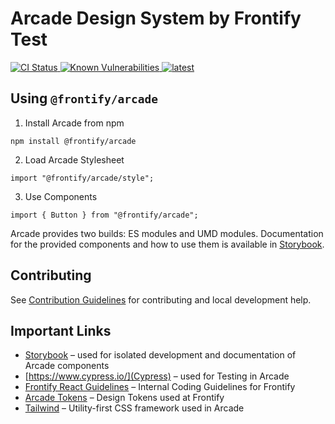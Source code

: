 # Arcade Design System by Frontify Test

<a href="https://github.com/Frontify/react-components/actions/workflows/continuous-integration.yml">
    <img src="https://github.com/Frontify/react-components/actions/workflows/continuous-integration.yml/badge.svg" alt="CI Status" />
</a>
<a href="https://snyk.io/test/github/Frontify/react-components">
    <img src="https://snyk.io/test/github/Frontify/react-components/badge.svg" alt="Known Vulnerabilities" />
</a>
<a href="https://github.com/Frontify/arcade/blob/main/README.md" title="latest">
    <img alt="latest" src="https://img.shields.io/npm/v/@frontify/arcade/latest.svg" />
</a>

## Using `@frontify/arcade`

1. Install Arcade from npm

```
npm install @frontify/arcade
```

2. Load Arcade Stylesheet

```
import "@frontify/arcade/style";
```

3. Use Components

```
import { Button } from "@frontify/arcade";
```

Arcade provides two builds: ES modules and UMD modules. Documentation for the provided components and how to use them is available in [Storybook](https://arcade-components.frontify.com/).

## Contributing

See [Contribution Guidelines](CONTRIBUTING.md) for contributing and local development help.

## Important Links

-   [Storybook](https://storybook.js.org/docs/react/get-started/introduction) – used for isolated development and documentation of Arcade components
-   [https://www.cypress.io/](Cypress) – used for Testing in Arcade
-   [Frontify React Guidelines](https://www.notion.so/React-Architecture-0ce55540be0b48fa88a2c3848e35eb81) – Internal Coding Guidelines for Frontify
-   [Arcade Tokens](https://github.com/Frontify/arcade-tokens) – Design Tokens used at Frontify
-   [Tailwind](https://tailwindcss.com/docs) – Utility-first CSS framework used in Arcade
